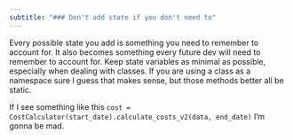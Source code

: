```yaml
---
subtitle: "### Don't add state if you don't need to"
---
```


Every possible state you add is something you need to remember to account for. It also becomes something every future dev will need to remember to account for. Keep state variables as minimal as possible, especially when dealing with classes. If you are using a class as a namespace sure I guess that makes sense, but those methods better all be static.

If I see something like this `cost = CostCalculator(start_date).calculate_costs_v2(data, end_date)` I’m gonna be mad.

